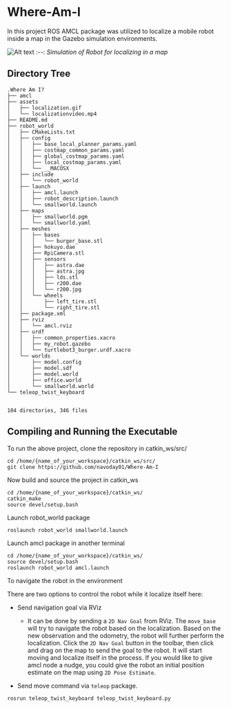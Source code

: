 # Where-Am-I

In this project ROS AMCL package was utilized to localize a mobile robot inside a map in the Gazebo simulation environments.

![Alt text](assets/localization.gif)
:--:
*Simulation of Robot for localizing in a map*

## Directory Tree 

```
.Where Am I?
├── amcl
├── assets
│   ├── localization.gif
│   └── localizationvideo.mp4
├── README.md
├── robot_world
│   ├── CMakeLists.txt
│   ├── config
│   │   ├── base_local_planner_params.yaml
│   │   ├── costmap_common_params.yaml
│   │   ├── global_costmap_params.yaml
│   │   ├── local_costmap_params.yaml
│   │   └── __MACOSX
│   ├── include
│   │   └── robot_world
│   ├── launch
│   │   ├── amcl.launch
│   │   ├── robot_description.launch
│   │   └── smallworld.launch
│   ├── maps
│   │   ├── smallworld.pgm
│   │   └── smallworld.yaml
│   ├── meshes
│   │   ├── bases
│   │   │   └── burger_base.stl
│   │   ├── hokuyo.dae
│   │   ├── RpiCamera.stl
│   │   ├── sensors
│   │   │   ├── astra.dae
│   │   │   ├── astra.jpg
│   │   │   ├── lds.stl
│   │   │   ├── r200.dae
│   │   │   └── r200.jpg
│   │   └── wheels
│   │       ├── left_tire.stl
│   │       └── right_tire.stl
│   ├── package.xml
│   ├── rviz
│   │   └── amcl.rviz
│   ├── urdf
│   │   ├── common_properties.xacro
│   │   ├── my_robot.gazebo
│   │   └── turtlebot3_burger.urdf.xacro
│   └── worlds
│       ├── model.config
│       ├── model.sdf
│       ├── model.world
│       ├── office.world
│       └── smallworld.world
└── teleop_twist_keyboard
    

104 directories, 346 files
```
## Compiling and Running the Executable

To run the above project, clone the repository in catkin_ws/src/ 

```
cd /home/{name_of_your_workspace}/catkin_ws/src/
git clone https://github.com/navoday01/Where-Am-I
```

Now build and source the project in catkin_ws
```
cd /home/{name_of_your_workspace}/catkin_ws/
catkin_make
source devel/setup.bash
```

Launch robot_world package
```
roslaunch robot_world smallworld.launch
```

Launch amcl package in another terminal
```
cd /home/{name_of_your_workspace}/catkin_ws/
source devel/setup.bash
roslaunch robot_world amcl.launch
```

To navigate the robot in the environment 

There are two options to control the robot while it localize itself here:
* Send navigation goal via RViz
    * It can be done by sending a `2D Nav Goal` from RViz. The `move_base` will try to navigate the robot based on the localization. Based on the new observation and the odometry, the robot will further perform the localization. Click the `2D Nav Goal` button in the toolbar, then click and drag on the map to send the goal to the robot. It will start moving and localize itself in the process. If you would like to give amcl node a nudge, you could give the robot an initial position estimate on the map using `2D Pose Estimate`.

* Send move command via `teleop` package.
```
rosrun teleop_twist_keyboard teleop_twist_keyboard.py
```

